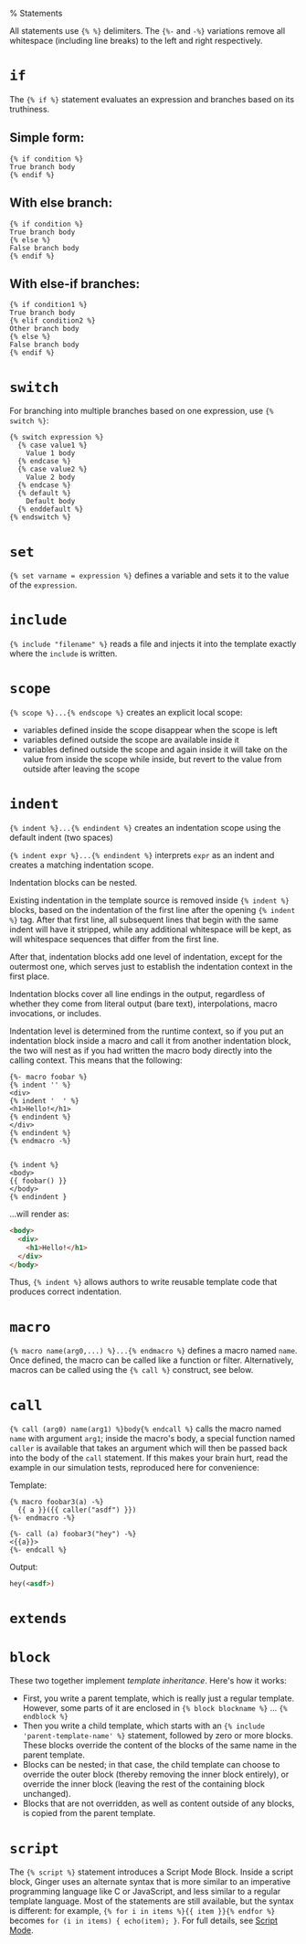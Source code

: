 % Statements

All statements use `{% %}` delimiters. The `{%-` and `-%}` variations remove
all whitespace (including line breaks) to the left and right respectively.

# `if`

The `{% if %}` statement evaluates an expression and branches based on its
truthiness.

## Simple form:

```ginger
{% if condition %}
True branch body
{% endif %}
```

## With else branch:

```ginger
{% if condition %}
True branch body
{% else %}
False branch body
{% endif %}
```

## With else-if branches:

```ginger
{% if condition1 %}
True branch body
{% elif condition2 %}
Other branch body
{% else %}
False branch body
{% endif %}
```

# `switch`

For branching into multiple branches based on one expression, use `{% switch
%}`:

```ginger
{% switch expression %}
  {% case value1 %}
    Value 1 body
  {% endcase %}
  {% case value2 %}
    Value 2 body
  {% endcase %}
  {% default %}
    Default body
  {% enddefault %}
{% endswitch %}
```

# `set`

`{% set varname = expression %}` defines a variable and sets it to the value of
the `expression`.

# `include`

`{% include "filename" %}` reads a file and injects it into the template
exactly where the `include` is written.

# `scope`

`{% scope %}...{% endscope %}` creates an explicit local scope:

- variables defined inside the scope disappear when the scope is left
- variables defined outside the scope are available inside it
- variables defined outside the scope and again inside it will take on the
  value from inside the scope while inside, but revert to the value from
  outside after leaving the scope

# `indent`

`{% indent %}...{% endindent %}` creates an indentation scope using the default
indent (two spaces)

`{% indent expr %}...{% endindent %}` interprets `expr` as an indent and
creates a matching indentation scope.

Indentation blocks can be nested.

Existing indentation in the template source is removed inside `{% indent %}`
blocks, based on the indentation of the first line after the opening
`{% indent %}` tag. After that first line, all subsequent lines that begin with
the same indent will have it stripped, while any additional whitespace will be
kept, as will whitespace sequences that differ from the first line.

After that, indentation blocks add one level of indentation, except for the
outermost one, which serves just to establish the indentation context in the
first place.

Indentation blocks cover all line endings in the output, regardless of whether
they come from literal output (bare text), interpolations, macro invocations,
or includes.

Indentation level is determined from the runtime context, so if you put an
indentation block inside a macro and call it from another indentation block,
the two will nest as if you had written the macro body directly into the
calling context. This means that the following:

```ginger
{%- macro foobar %}
{% indent '' %}
<div>
{% indent '  ' %}
<h1>Hello!</h1>
{% endindent %}
</div>
{% endindent %}
{% endmacro -%}


{% indent %}
<body>
{{ foobar() }}
</body>
{% endindent }
```

...will render as:

```html
<body>
  <div>
    <h1>Hello!</h1>
  </div>
</body>
```

Thus, `{% indent %}` allows authors to write reusable template code that
produces correct indentation.

# `macro`

`{% macro name(arg0,...) %}...{% endmacro %}` defines a macro named `name`.
Once defined, the macro can be called like a function or filter. Alternatively,
macros can be called using the `{% call %}` construct, see below.

# `call`

`{% call (arg0) name(arg1) %}body{% endcall %}` calls the macro named `name`
with argument `arg1`; inside the macro's body, a special function named
`caller` is available that takes an argument which will then be passed back
into the body of the `call` statement. If this makes your brain hurt, read the
example in our simulation tests, reproduced here for convenience:

Template:

```ginger
{% macro foobar3(a) -%}
  {{ a }}({{ caller("asdf") }})
{%- endmacro -%}

{%- call (a) foobar3("hey") -%}
<{{a}}>
{%- endcall %}
```

Output:

```html
hey(<asdf>)
```

# `extends`
# `block`

These two together implement *template inheritance*. Here's how it works:

- First, you write a parent template, which is really just a regular template.
  However, some parts of it are enclosed in `{% block blockname %}` ... `{%
  endblock %}`
- Then you write a child template, which starts with an `{% include
  'parent-template-name' %}` statement, followed by zero or more blocks. These
  blocks override the content of the blocks of the same name in the parent
  template.
- Blocks can be nested; in that case, the child template can choose to override
  the outer block (thereby removing the inner block entirely), or override the
  inner block (leaving the rest of the containing block unchanged).
- Blocks that are not overridden, as well as content outside of any blocks, is
  copied from the parent template.

# `script`

The `{% script %}` statement introduces a Script Mode Block. Inside a script
block, Ginger uses an alternate syntax that is more similar to an imperative
programming language like C or JavaScript, and less similar to a regular
template language. Most of the statements are still available, but the syntax
is different: for example, `{% for i in items %}{{ item }}{% endfor %}` becomes
`for (i in items) { echo(item); }`. For full details, see [Script
Mode](script.html).
